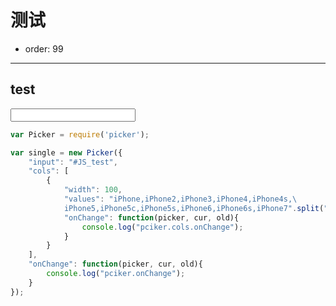 # 测试

- order: 99
---

<style> 
    input { width: 200px; } 
</style>

## test

<input type="text" id="JS_test" placeholder="">

````javascript
var Picker = require('picker');

var single = new Picker({
	"input": "#JS_test",
	"cols": [
		{
            "width": 100,
			"values": "iPhone,iPhone2,iPhone3,iPhone4,iPhone4s,\
            iPhone5,iPhone5c,iPhone5s,iPhone6,iPhone6s,iPhone7".split(","),
            "onChange": function(picker, cur, old){
                console.log("pciker.cols.onChange");
            }
		}
	],
    "onChange": function(picker, cur, old){
        console.log("pciker.onChange");
    }
});
````